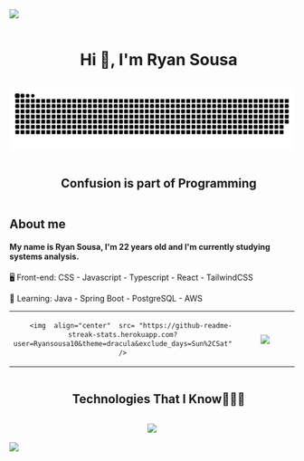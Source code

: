 

<img src="https://user-images.githubusercontent.com/73097560/115834477-dbab4500-a447-11eb-908a-139a6edaec5c.gif">

<!--h1 without bottom border-->
<div id="user-content-toc">
<ul align="center">
<summary><h1 style="display: inline-block">Hi 👋, I'm Ryan Sousa</h1></summary>
</ul>
</div>


<!--- snake -->
<div align="center">
<img  src="https://github.com/1999AZZAR/1999AZZAR/blob/main/resources/img/grid-snake.svg"
        alt="snake" /></a>
</div>



<div id="user-content-toc">
<ul align="center">
<summary><h2 style="display: inline-block">Confusion is part of Programming</h2></summary>
</ul>
</div>


<!--Intro start-->
<h2 align="left">About me</h2>

<h4 align="left">My name is Ryan Sousa, I'm 22 years old and I'm currently studying systems analysis.</h4>

<p align="left"> 🖥️ Front-end: CSS - Javascript - Typescript - React - TailwindCSS<br>

<p align="left"> 🌱 Learning: Java - Spring Boot - PostgreSQL -  AWS<br>
<!--Intro end-->




<p align="center">
<table align="center">
<tr border="none">
<td width="50%" align="center">



        

        <img  align="center"  src= "https://github-readme-streak-stats.herokuapp.com?user=Ryansousa10&theme=dracula&exclude_days=Sun%2CSat" />
</td>

<td width="50%" align="center">

<img align="center" src="https://github-readme-stats.vercel.app/api?username=Ryansousa10&show_icons=true&theme=dracula"/>

</td>
</tr>
</table>


<div id="user-content-toc">
<ul align="center">
<summary><h2 style="display: inline-block">Technologies That I Know👨🏻‍💻</h2></summary>
</ul>
</div>

<!--tech stack icons-->
<p align="center">
<a href="https://skillicons.dev">
<img src="https://skillicons.dev/icons?i=git,bootstrap,css,discord,github,html,idea,java,js,materialui,mongodb,react,tailwind,ts,vscode&perline=14" />
</a>
</p>



<img src="https://user-images.githubusercontent.com/73097560/115834477-dbab4500-a447-11eb-908a-139a6edaec5c.gif">

